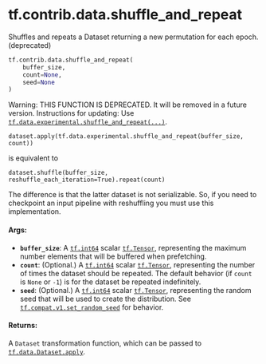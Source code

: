 <div itemscope itemtype="http://developers.google.com/ReferenceObject">
<meta itemprop="name" content="tf.contrib.data.shuffle_and_repeat" />
<meta itemprop="path" content="Stable" />
</div>

# tf.contrib.data.shuffle_and_repeat

Shuffles and repeats a Dataset returning a new permutation for each epoch. (deprecated)

``` python
tf.contrib.data.shuffle_and_repeat(
    buffer_size,
    count=None,
    seed=None
)
```

<!-- Placeholder for "Used in" -->

Warning: THIS FUNCTION IS DEPRECATED. It will be removed in a future version.
Instructions for updating:
Use <a href="../../../tf/data/experimental/shuffle_and_repeat.md"><code>tf.data.experimental.shuffle_and_repeat(...)</code></a>.

`dataset.apply(tf.data.experimental.shuffle_and_repeat(buffer_size, count))`

is equivalent to

`dataset.shuffle(buffer_size, reshuffle_each_iteration=True).repeat(count)`

The difference is that the latter dataset is not serializable. So,
if you need to checkpoint an input pipeline with reshuffling you must use
this implementation.

#### Args:


* <b>`buffer_size`</b>: A <a href="../../../tf.md#int64"><code>tf.int64</code></a> scalar <a href="../../../tf/Tensor.md"><code>tf.Tensor</code></a>, representing the
  maximum number elements that will be buffered when prefetching.
* <b>`count`</b>: (Optional.) A <a href="../../../tf.md#int64"><code>tf.int64</code></a> scalar <a href="../../../tf/Tensor.md"><code>tf.Tensor</code></a>, representing the
  number of times the dataset should be repeated. The default behavior
  (if `count` is `None` or `-1`) is for the dataset be repeated
  indefinitely.
* <b>`seed`</b>: (Optional.) A <a href="../../../tf.md#int64"><code>tf.int64</code></a> scalar <a href="../../../tf/Tensor.md"><code>tf.Tensor</code></a>, representing the
  random seed that will be used to create the distribution. See
  <a href="../../../tf/random/set_random_seed.md"><code>tf.compat.v1.set_random_seed</code></a> for behavior.


#### Returns:

A `Dataset` transformation function, which can be passed to
<a href="../../../tf/data/Dataset.md#apply"><code>tf.data.Dataset.apply</code></a>.
